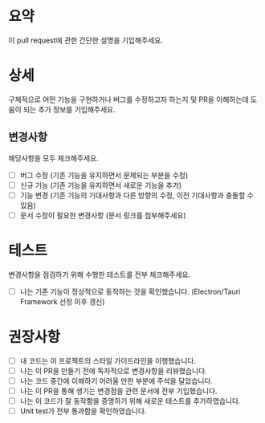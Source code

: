 # 요약

이 pull request에 관한 간단한 설명을 기입해주세요.

# 상세

구체적으로 어떤 기능을 구현하거나 버그를 수정하고자 하는지 및 PR을 이해하는데 도움이 되는 추가 정보를 기입해주세요.

## 변경사항

해당사항을 모두 체크해주세요.

- [ ] 버그 수정 (기존 기능을 유지하면서 문제되는 부분을 수정)
- [ ] 신규 기능 (기존 기능을 유지하면서 새로운 기능을 추가)
- [ ] 기능 변경 (기존 기능의 기대사항과 다른 방향의 수정, 이전 기대사항과 충돌할 수 있음)
- [ ] 문서 수정이 필요한 변경사항 (문서 링크를 첨부해주세요)

# 테스트

변경사항을 점검하기 위해 수행한 테스트를 전부 체크해주세요.

- [ ] 나는 기존 기능이 정상적으로 동작하는 것을 확인했습니다.
(Electron/Tauri Framework 선정 이후 갱신)

# 권장사항

- [ ] 내 코드는 이 프로젝트의 스타일 가이드라인을 이행했습니다.
- [ ] 나는 이 PR을 만들기 전에 독자적으로 변경사항을 리뷰했습니다.
- [ ] 나는 코드 중간에 이해하기 어려울 만한 부분에 주석을 달았습니다.
- [ ] 나는 이 PR을 통해 생기는 변경점을 관련 문서에 전부 기입했습니다.
- [ ] 나는 이 코드가 잘 동작함을 증명하기 위해 새로운 테스트를 추가하였습니다.
- [ ] Unit test가 전부 통과함을 확인하였습니다.
